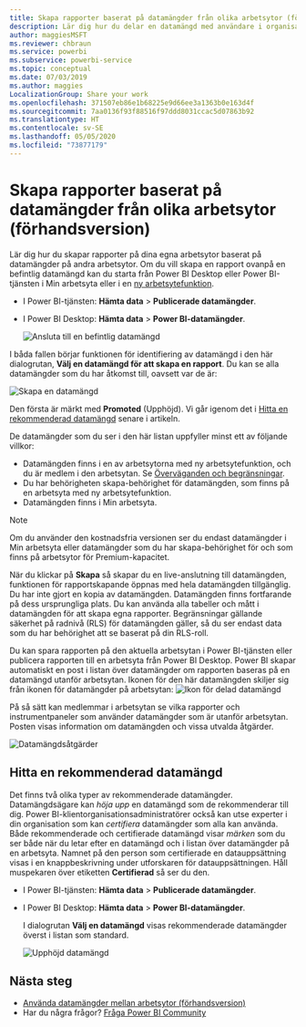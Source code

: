 ```yaml
---
title: Skapa rapporter baserat på datamängder från olika arbetsytor (förhandsversion) – Power BI
description: Lär dig hur du delar en datamängd med användare i organisationen. De kan sedan skapa rapporter baserat på din datamängd på sina egna arbetsytor.
author: maggiesMSFT
ms.reviewer: chbraun
ms.service: powerbi
ms.subservice: powerbi-service
ms.topic: conceptual
ms.date: 07/03/2019
ms.author: maggies
LocalizationGroup: Share your work
ms.openlocfilehash: 371507eb86e1b68225e9d66ee3a1363b0e163d4f
ms.sourcegitcommit: 7aa0136f93f88516f97ddd8031ccac5d07863b92
ms.translationtype: HT
ms.contentlocale: sv-SE
ms.lasthandoff: 05/05/2020
ms.locfileid: "73877179"
---
```

# <a name="create-reports-based-on-datasets-from-different-workspaces-preview"></a>Skapa rapporter baserat på datamängder från olika arbetsytor (förhandsversion)

Lär dig hur du skapar rapporter på dina egna arbetsytor baserat på datamängder på andra arbetsytor. Om du vill skapa en rapport ovanpå en befintlig datamängd kan du starta från Power BI Desktop eller Power BI-tjänsten i Min arbetsyta eller i en [ny arbetsytefunktion](service-create-the-new-workspaces.md).

- I Power BI-tjänsten: **Hämta data** > **Publicerade datamängder**.
- I Power BI Desktop: **Hämta data** > **Power BI-datamängder**.

    ![Ansluta till en befintlig datamängd](media/service-datasets-across-workspaces/power-bi-connect-dataset-pk.png)
   
I båda fallen börjar funktionen för identifiering av datamängd i den här dialogrutan, **Välj en datamängd för att skapa en rapport**. Du kan se alla datamängder som du har åtkomst till, oavsett var de är:

![Skapa en datamängd](media/service-datasets-across-workspaces/power-bi-select-dataset.png)

Den första är märkt med **Promoted** (Upphöjd). Vi går igenom det i [Hitta en rekommenderad datamängd](#find-an-endorsed-dataset) senare i artikeln.

De datamängder som du ser i den här listan uppfyller minst ett av följande villkor:

- Datamängden finns i en av arbetsytorna med ny arbetsytefunktion, och du är medlem i den arbetsytan. Se [Överväganden och begränsningar](service-datasets-across-workspaces.md#considerations-and-limitations).
- Du har behörigheten skapa-behörighet för datamängden, som finns på en arbetsyta med ny arbetsytefunktion.
- Datamängden finns i Min arbetsyta.

> [!NOTE]
> Om du använder den kostnadsfria versionen ser du endast datamängder i Min arbetsyta eller datamängder som du har skapa-behörighet för och som finns på arbetsytor för Premium-kapacitet.

När du klickar på **Skapa** så skapar du en live-anslutning till datamängden, funktionen för rapportskapande öppnas med hela datamängden tillgänglig. Du har inte gjort en kopia av datamängden. Datamängden finns fortfarande på dess ursprungliga plats. Du kan använda alla tabeller och mått i datamängden för att skapa egna rapporter. Begränsningar gällande säkerhet på radnivå (RLS) för datamängden gäller, så du ser endast data som du har behörighet att se baserat på din RLS-roll.

Du kan spara rapporten på den aktuella arbetsytan i Power BI-tjänsten eller publicera rapporten till en arbetsyta från Power BI Desktop. Power BI skapar automatiskt en post i listan över datamängder om rapporten baseras på en datamängd utanför arbetsytan. Ikonen för den här datamängden skiljer sig från ikonen för datamängder på arbetsytan: ![Ikon för delad datamängd](media/service-datasets-discover-across-workspaces/power-bi-shared-dataset-icon.png)

På så sätt kan medlemmar i arbetsytan se vilka rapporter och instrumentpaneler som använder datamängder som är utanför arbetsytan. Posten visas information om datamängden och vissa utvalda åtgärder.

![Datamängdsåtgärder](media/service-datasets-across-workspaces/power-bi-dataset-actions.png)

## <a name="find-an-endorsed-dataset"></a>Hitta en rekommenderad datamängd

Det finns två olika typer av rekommenderade datamängder. Datamängdsägare kan *höja upp* en datamängd som de rekommenderar till dig. Power BI-klientorganisationsadministratörer också kan utse experter i din organisation som kan *certifiera* datamängder som alla kan använda. Både rekommenderade och certifierade datamängd visar *märken* som du ser både när du letar efter en datamängd och i listan över datamängder på en arbetsyta. Namnet på den person som certifierade en datauppsättning visas i en knappbeskrivning under utforskaren för datauppsättningen. Håll muspekaren över etiketten **Certifierad** så ser du den.

- I Power BI-tjänsten: **Hämta data** > **Publicerade datamängder**.
- I Power BI Desktop: **Hämta data** > **Power BI-datamängder**.

    I dialogrutan **Välj en datamängd** visas rekommenderade datamängder överst i listan som standard. 

    ![Upphöjd datamängd](media/service-datasets-certify-promote/power-bi-dataset-promoted.png)

## <a name="next-steps"></a>Nästa steg

- [Använda datamängder mellan arbetsytor (förhandsversion)](service-datasets-across-workspaces.md)
- Har du några frågor? [Fråga Power BI Community](https://community.powerbi.com/)
